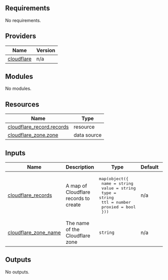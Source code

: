<!-- BEGIN_TF_DOCS -->
## Requirements

No requirements.

## Providers

| Name | Version |
|------|---------|
| <a name="provider_cloudflare"></a> [cloudflare](#provider\_cloudflare) | n/a |

## Modules

No modules.

## Resources

| Name | Type |
|------|------|
| [cloudflare_record.records](https://registry.terraform.io/providers/hashicorp/cloudflare/latest/docs/resources/record) | resource |
| [cloudflare_zone.zone](https://registry.terraform.io/providers/hashicorp/cloudflare/latest/docs/data-sources/zone) | data source |

## Inputs

| Name | Description | Type | Default | Required |
|------|-------------|------|---------|:--------:|
| <a name="input_cloudflare_records"></a> [cloudflare\_records](#input\_cloudflare\_records) | A map of Cloudflare records to create | <pre>map(object({<br>    name    = string<br>    value   = string<br>    type    = string<br>    ttl     = number<br>    proxied = bool<br>  }))</pre> | n/a | yes |
| <a name="input_cloudflare_zone_name"></a> [cloudflare\_zone\_name](#input\_cloudflare\_zone\_name) | The name of the Cloudflare zone | `string` | n/a | yes |

## Outputs

No outputs.
<!-- END_TF_DOCS -->